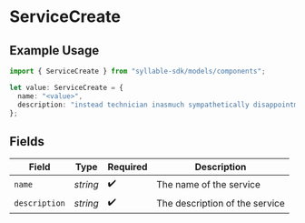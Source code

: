 # ServiceCreate

## Example Usage

```typescript
import { ServiceCreate } from "syllable-sdk/models/components";

let value: ServiceCreate = {
  name: "<value>",
  description: "instead technician inasmuch sympathetically disappointment nor",
};
```

## Fields

| Field                          | Type                           | Required                       | Description                    |
| ------------------------------ | ------------------------------ | ------------------------------ | ------------------------------ |
| `name`                         | *string*                       | :heavy_check_mark:             | The name of the service        |
| `description`                  | *string*                       | :heavy_check_mark:             | The description of the service |